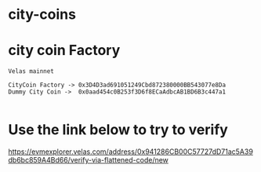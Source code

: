 # city-coins

# city coin Factory

```
Velas mainnet

CityCoin Factory -> 0x3D4D3ad691051249Cbd872380000BB543077e8Da
Dummy City Coin ->  0x0aad454c0B253f3D6f8ECaAdbcAB1BD6B3c447a1


```

# Use the link below to try to verify

https://evmexplorer.velas.com/address/0x941286CB00C57727dD71ac5A39db6bc859A4Bd66/verify-via-flattened-code/new